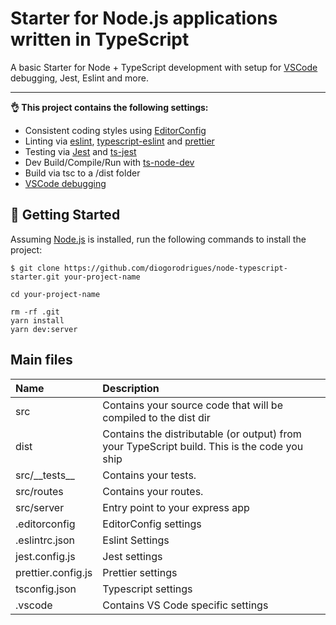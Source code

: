 # Starter for Node.js applications written in TypeScript

A basic Starter for Node + TypeScript development with setup for [VSCode](https://code.visualstudio.com/) debugging, Jest, Eslint and more.

---

__👌 This project contains the following settings:__
- Consistent coding styles using [EditorConfig](https://editorconfig.org/)
- Linting via [eslint](https://eslint.org/), [typescript-eslint](https://github.com/typescript-eslint/typescript-eslint) and [prettier](https://prettier.io/)
- Testing via [Jest](https://jestjs.io/) and [ts-jest](https://github.com/kulshekhar/ts-jest)
- Dev Build/Compile/Run with [ts-node-dev](https://github.com/whitecolor/ts-node-dev)
- Build via tsc to a /dist folder
- [VSCode debugging](https://code.visualstudio.com/docs/nodejs/nodejs-debugging)

## 🚀 Getting Started

Assuming [Node.js](https://nodejs.org/en/) is installed, run the following commands to install the project:

```
$ git clone https://github.com/diogorodrigues/node-typescript-starter.git your-project-name

cd your-project-name

rm -rf .git
yarn install
yarn dev:server
```

## Main files

|  Name | Description |
| :------------ | :------------ |
| src | Contains your source code that will be compiled to the dist dir |
| dist | Contains the distributable (or output) from your TypeScript build. This is the code you ship |
| src/\_\_tests\_\_ | Contains your tests. | 
| src/routes | Contains your routes. | 
| src/server | Entry point to your express app |
| .editorconfig | EditorConfig settings |
| .eslintrc.json | Eslint Settings | 
| jest.config.js | Jest settings | 
| prettier.config.js | Prettier settings | 
| tsconfig.json | Typescript settings | 
| .vscode | Contains VS Code specific settings |
